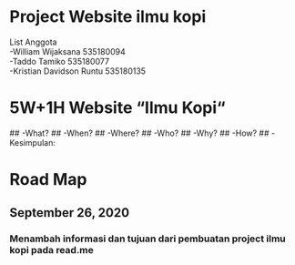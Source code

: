 # Project Website ilmu kopi<br />
List Anggota<br />
-William Wijaksana 535180094<br />
-Taddo Tamiko 535180077<br />
-Kristian Davidson Runtu 535180135<br />

<h1> 5W+1H Website “Ilmu Kopi“</h1>
## -What?
## -When?
## -Where?
## -Who?
## -Why?
## -How?
## -Kesimpulan:

# Road Map

## September 26, 2020 
### Menambah informasi dan tujuan dari pembuatan project ilmu kopi pada read.me
